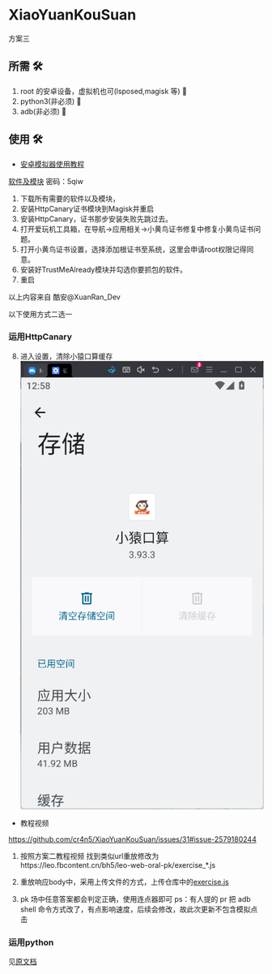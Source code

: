 # XiaoYuanKouSuan

方案三

## 所需 :hammer_and_wrench:

1. root 的安卓设备，虚拟机也可(lsposed,magisk 等) :iphone:
2. python3(非必须) :snake:
3. adb(非必须) :electric_plug:

## 使用 :hammer_and_wrench:

- [安卓模拟器使用教程](README_EMULATOR.md)

[软件及模块](https://xuanrandev.lanzouw.com/b00qc8yij) 密码：5qiw

1. 下载所有需要的软件以及模块，
2. 安装HttpCanary证书模块到Magisk并重启
3. 安装HttpCanary，证书那步安装失败先跳过去。
4. 打开爱玩机工具箱，在导航->应用相关->小黄鸟证书修复中修复小黄鸟证书问题。
5. 打开小黄鸟证书设置，选择添加根证书至系统，这里会申请root权限记得同意。
6. 安装好TrustMeAlready模块并勾选你要抓包的软件。
7. 重启

以上内容来自 酷安@XuanRan_Dev

以下使用方式二选一

### 运用HttpCanary

8. 进入设置，清除小猿口算缓存
    ![alt text](/doc/img/773b1be382d61dfe65f13b421a8e6f3b.png)

- 教程视频

https://github.com/cr4n5/XiaoYuanKouSuan/issues/31#issue-2579180244

1. 按照方案二教程视频 找到类似url重放修改为https://leo.fbcontent.cn/bh5/leo-web-oral-pk/exercise_*.js

2.  重放响应body中，采用上传文件的方式，上传仓库中的[exercise.js](/exercise.js)

3.  pk 场中任意答案都会判定正确，使用连点器即可 ps：有人提的 pr 把 adb shell 命令方式改了，有点影响速度，后续会修改，故此次更新不包含模拟点击

### 运用python

见[原文档](/README.md)
